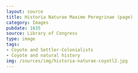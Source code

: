 ```yaml
---
layout: source
title: Historia Naturae Maxime Peregrinae (page)
category: Images
pubdate: 1635
source: Library of Congress
type: image
tags:
- Coyote and Settler-Colonialists
- Coyote and natural history
img: /sources/img/historia-naturae-coyotl2.jpg
---
```

